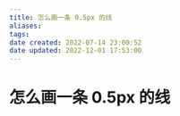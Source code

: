 ```yaml
---
title: 怎么画一条 0.5px 的线
aliases: 
tags: 
date created: 2022-07-14 23:00:52
date updated: 2022-12-01 17:53:00
---
```


# 怎么画一条 0.5px 的线
